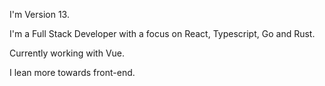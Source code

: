 I'm Version 13.

I'm a Full Stack Developer with a focus on React, Typescript, Go and Rust.

Currently working with Vue.

I lean more towards front-end.
